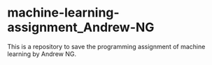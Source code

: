 # machine-learning-assignment_Andrew-NG
This is a repository to save the programming assignment of machine learning by Andrew NG.
